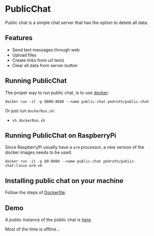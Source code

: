 # PublicChat

Public chat is a simple chat server that has the option to delete all data.

## Features
- Send text messages through web
- Upload files
- Create links from url texts
- Clear all data from server button

## Running PublicChat

The proper way to run public chat, is to use [docker](https://docs.docker.com/get-docker/):

`docker run -it -p 8080:8080 --name public-chat pedroth/public-chat`

Or just run `dockerRun.sh`:

- `sh dockerRun.sh`

## Running PublicChat on RaspberryPi
Since RaspberryPi usually have a `arm` processor, a new version of the docker images needs to be used.

`docker run -it -p 80:8080 --name public-chat pedroth/public-chat:linux-arm-v6`

## Installing public chat on your machine

Follow the steps of [Dockerfile](/Dockerfile).

## Demo

A public instance of the public chat is [here](http://pedroth.duckdns.org).

Most of the time is offline...

